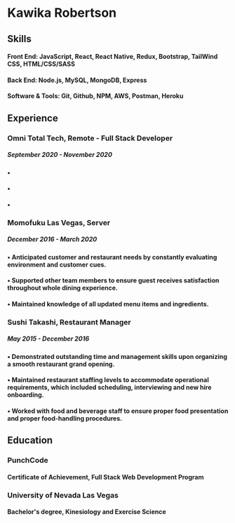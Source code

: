 <!--
**kawikarob/kawikarob** is a ✨ _special_ ✨ repository because its `README.md` (this file) appears on your GitHub profile.

Here are some ideas to get you started:

- 🔭 I’m currently working on ...
- 🌱 I’m currently learning ...
- 👯 I’m looking to collaborate on ...
- 🤔 I’m looking for help with ...
- 💬 Ask me about ...
- 📫 How to reach me: ...
- 😄 Pronouns: ...
- ⚡ Fun fact: ...
-->

# Kawika Robertson

## Skills 

#### Front End: JavaScript, React, React Native, Redux, Bootstrap, TailWind CSS, HTML/CSS/SASS
#### Back End: Node.js, MySQL, MongoDB, Express 
#### Software & Tools: Git, Github, NPM, AWS, Postman, Heroku


## Experience

### Omni Total Tech, Remote - Full Stack Developer
##### September 2020 - November 2020
#### 
####  • 
####  • 
####  • 

### Momofuku Las Vegas, Server
##### December 2016 - March 2020
#### • Anticipated customer and restaurant needs by constantly evaluating environment and customer cues.
#### • Supported other team members to ensure guest receives satisfaction throughout whole dining experience.
#### • Maintained knowledge of all updated menu items and ingredients.

### Sushi Takashi, Restaurant Manager
##### May 2015 - December 2016
#### • Demonstrated outstanding time and management skills upon organizing a smooth restaurant grand opening.
#### • Maintained restaurant staffing levels to accommodate operational requirements, which included scheduling, interviewing and new hire onboarding.
#### • Worked with food and beverage staff to ensure proper food presentation and proper food-handling procedures.

## Education
### PunchCode 
#### Certificate of Achievement, Full Stack Web Development Program
### University of Nevada Las Vegas
#### Bachelor's degree, Kinesiology and Exercise Science
